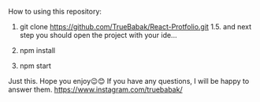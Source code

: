 How to using this repository:

1. git clone https://github.com/TrueBabak/React-Protfolio.git
1.5. and next step you should open the project with your ide...

2. npm install
3. npm start

Just this.
Hope you enjoy😉😊
If you have any questions, I will be happy to answer them.
https://www.instagram.com/truebabak/
